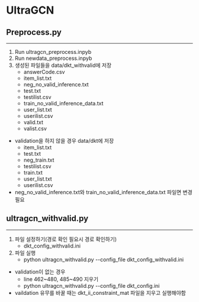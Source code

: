 # UltraGCN
## Preprocess.py
---
1. Run ultragcn_preprocess.inpyb
2. Run newdata_preprocess.inpyb
3. 생성된 파일들을 data/dkt_withvalid에 저장
    - answerCode.csv
    - item_list.txt
    - neg_no_valid_inference.txt
    - test.txt
    - testilist.csv
    - train_no_valid_inference_data.txt
    - user_list.txt
    - userilist.csv
    - valid.txt
    - valist.csv
* validation을 하지 않을 경우 data/dkt에 저장
    - item_list.txt
    - test.txt
    - neg_train.txt
    - testilist.csv
    - train.txt
    - user_list.txt
    - userilist.csv
* neg_no_valid_inference.txt와 train_no_valid_inference_data.txt 파일면 변경 필요
## ultragcn_withvalid.py
---
1. 파일 설정하기(경로 확인 필요시 경로 확인하기)
    - dkt_config_withvalid.ini
2. 파일 실행
    - python ultragcn_withvalid.py --config_file dkt_config_withvalid.ini
- validation이 없는 경우
    - line 462~480, 485~490 지우기
    - python ultragcn_withvalid.py --config_file dkt_config.ini 
- vaildation 유무를 바꿀 때는 dkt_ii_constraint_mat 파일을 지우고 실행해야함